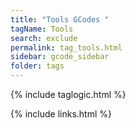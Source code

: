```yaml
---
title: "Tools GCodes "
tagName: Tools 
search: exclude
permalink: tag_tools.html
sidebar: gcode_sidebar
folder: tags
---
```

{% include taglogic.html %}

{% include links.html %}
